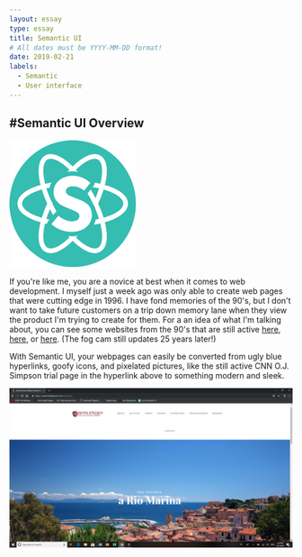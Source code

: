 ```yaml
---
layout: essay
type: essay
title: Semantic UI
# All dates must be YYYY-MM-DD format!
date: 2019-02-21
labels:
  - Semantic
  - User interface
---
```

#Semantic UI Overview
-----



 <img class="ui large middle centered floated rounded image" src="../images/semantic.png">
 
 
If you're like me, you are a novice at best when it comes to web development. I myself just a week ago was only able to create web pages that were cutting edge in 1996. I have fond memories of the 90's, but I don't want to take future customers on a trip down memory lane when they view the product I'm trying to create for them. For a an idea of what I'm talking about, you can see some websites from the 90's that are still active [here](http://www.cnn.com/US/OJ/), [here](http://www.dolekemp96.org/main.htm), or [here](http://www.fogcam.org/). (The fog cam still updates 25 years later!)


With Semantic UI, your webpages can easily be converted from ugly blue hyperlinks, goofy icons, and pixelated pictures, like the still active CNN O.J. Simpson trial page in the hyperlink above to something modern and  sleek.


 
 <img class="ui fluid image" src="../images/hoteletrusco.png">

